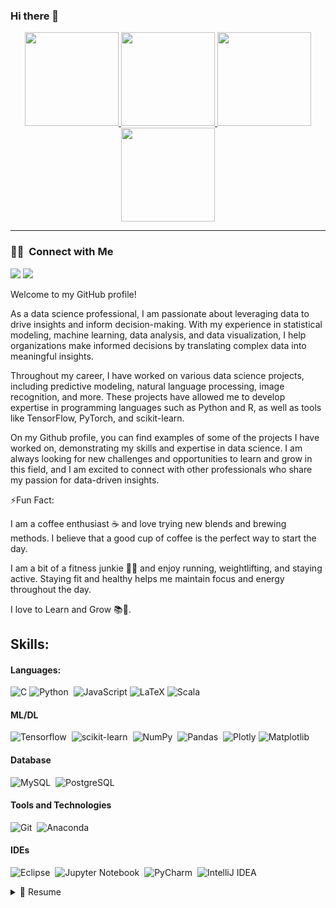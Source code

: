### Hi there 👋


<p align="center">
<a href="https://github.com/Gayathiri-Ravi">
  
  <img height="150em" src="https://github-readme-stats-eight-theta.vercel.app/api?username=Gayathiri-Ravi&show_icons=true&theme=algolia&include_all_commits=true&count_private=true"/>
  <img height="150em" src="https://github-readme-stats-eight-theta.vercel.app/api/top-langs/?username=Gayathiri-Ravi&layout=compact&langs_count=8&theme=algolia"/>
  <img height="150em" src="http://github-profile-summary-cards.vercel.app/api/cards/profile-details?username=Gayathiri-Ravi&theme=default"/>
  <img height="150em" src="http://github-profile-summary-cards.vercel.app/api/cards/productive-time?username=Gayathiri-Ravi&theme=default&utcOffset=8"/>
  
  </a>
</p>
<hr />


### 🤝🏻 &nbsp;Connect with Me

<p align="left">
<a href="https://www.linkedin.com/in/gayathiri-r-55b749161/"><img src="https://img.shields.io/badge/-Gayathiri-R?style=flat&logo=Linkedin&logoColor=white"/></a>
<a href="mailto:gayathiriravi2106@gmail.com"><img src="https://img.shields.io/badge/-Gayathiri-Ravi?style=flat&logo=Gmail&logoColor=white"/></a>
</p>

Welcome to my GitHub profile! 

As a data science professional, I am passionate about leveraging data to drive insights and inform decision-making. With my experience in statistical modeling, machine learning, data analysis, and data visualization, I help organizations make informed decisions by translating complex data into meaningful insights.

Throughout my career, I have worked on various data science projects, including predictive modeling, natural language processing, image recognition, and more. These projects have allowed me to develop expertise in programming languages such as Python and R, as well as tools like TensorFlow, PyTorch, and scikit-learn.

On my Github profile, you can find examples of some of the projects I have worked on, demonstrating my skills and expertise in data science. I am always looking for new challenges and opportunities to learn and grow in this field, and I am excited to connect with other professionals who share my passion for data-driven insights.


⚡Fun Fact:

I am a coffee enthusiast ☕ and love trying new blends and brewing methods. I believe that a good cup of coffee is the perfect way to start the day.

I am a bit of a fitness junkie 🏋️‍♀️ and enjoy running, weightlifting, and staying active. Staying fit and healthy helps me maintain focus and energy throughout the day.

I love to Learn and Grow 📚🌱.

## Skills:

#### Languages:

![C](https://img.shields.io/badge/c-%2300599C.svg?style=for-the-badge&logo=c&logoColor=white)
![Python](https://img.shields.io/badge/Python-3776AB?style=for-the-badge&logo=python&logoColor=white)&nbsp;
![JavaScript](https://img.shields.io/badge/javascript-%23323330.svg?style=for-the-badge&logo=javascript&logoColor=%23F7DF1E)
![LaTeX](https://img.shields.io/badge/latex-%23008080.svg?style=for-the-badge&logo=latex&logoColor=white)
![Scala](https://img.shields.io/badge/scala-%23DC322F.svg?style=for-the-badge&logo=scala&logoColor=white)

#### ML/DL

![Tensorflow](https://img.shields.io/badge/TensorFlow-FF6F00?style=for-the-badge&logo=tensorflow&logoColor=white)&nbsp;
![scikit-learn](https://img.shields.io/badge/scikit--learn-%23F7931E.svg?style=for-the-badge&logo=scikit-learn&logoColor=white)&nbsp;
![NumPy](https://img.shields.io/badge/numpy-%23013243.svg?style=for-the-badge&logo=numpy&logoColor=white)&nbsp;
![Pandas](https://img.shields.io/badge/pandas-%23150458.svg?style=for-the-badge&logo=pandas&logoColor=white)&nbsp;
![Plotly](https://img.shields.io/badge/Plotly-%233F4F75.svg?style=for-the-badge&logo=plotly&logoColor=white)
![Matplotlib](https://img.shields.io/badge/Matplotlib-%23ffffff.svg?style=for-the-badge&logo=Matplotlib&logoColor=black)
#### Database

![MySQL](https://img.shields.io/badge/MySQL-00000F?style=for-the-badge&logo=mysql&logoColor=white)&nbsp;
![PostgreSQL](https://img.shields.io/badge/PostgreSQL-316192?style=for-the-badge&logo=postgresql&logoColor=white)&nbsp;

#### Tools and Technologies

![Git](https://img.shields.io/badge/GIT-E44C30?style=for-the-badge&logo=git&logoColor=white)&nbsp;
![Anaconda](https://img.shields.io/badge/Anaconda-%2344A833.svg?style=for-the-badge&logo=anaconda&logoColor=white)

#### IDEs

![Eclipse](https://img.shields.io/badge/Eclipse-FE7A16.svg?style=for-the-badge&logo=Eclipse&logoColor=white)&nbsp;
![Jupyter Notebook](https://img.shields.io/badge/jupyter-%23FA0F00.svg?style=for-the-badge&logo=jupyter&logoColor=white)&nbsp;
![PyCharm](https://img.shields.io/badge/pycharm-143?style=for-the-badge&logo=pycharm&logoColor=black&color=black&labelColor=green)&nbsp;
![IntelliJ IDEA](https://img.shields.io/badge/IntelliJIDEA-000000.svg?style=for-the-badge&logo=intellij-idea&logoColor=white)
<details>
  <summary>📃 Resume</summary>


## Education
  
- 📖 **M.Tech CSE with specialization in AI and ML**\
📆 2019 - 2021\
📍 **Vellore Institute of Technology** - Vellore, India.

- 📖 **B.E Computer Science and Engineering**\
📆 2015 - 2019\
📍 **Panimalar Institute of Technology** - Chennai, India.

## Experience


- 👨‍💻 **Software Engineer**\
📆 2021 - 2022\
  📍 **BA Continnum** - Chennai, India.
  
